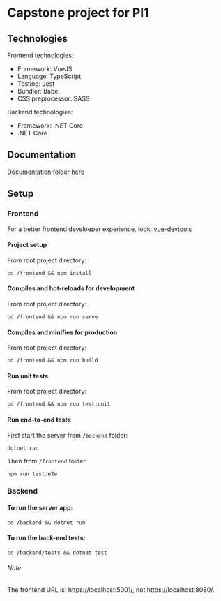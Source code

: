 # Capstone project for PI1

## Technologies 

Frontend technologies:

- Framework: VueJS
- Language: TypeScript
- Testing: Jest
- Bundler: Babel
- CSS preprocessor: SASS


Backend technologies:

- Framework: .NET Core
- .NET Core

## Documentation

[Documentation folder here](https://drive.google.com/drive/folders/1Sp_ACY3OxSw0wXTZ3ey-G_qhQ40Rf5wv?usp=sharing)


## Setup

### Frontend

For a better frontend develoeper experience, look:
[vue-devtools](https://github.com/vuejs/vue-devtools#vue-devtools)

#### Project setup
From root project directory:
```
cd /frontend && npm install
```

#### Compiles and hot-reloads for development
From root project directory:
```
cd /frontend && npm run serve
```

#### Compiles and minifies for production
From root project directory:
```
cd /frontend && npm run build
```

#### Run unit tests
From root project directory:
```
cd /frontend && npm run test:unit
```

#### Run end-to-end tests
First start the server from `/backend` folder:
```
dotnet run
```
Then from `/frontend` folder:
```
npm run test:e2e
```

### Backend
#### To run the server app:
```
cd /backend && dotnet run
```

#### To run the back-end tests:
```
cd /backend/tests && dotnet test
```

###### Note:
The frontend URL is: https://localhost:5001/, not https://localhost:8080/.

